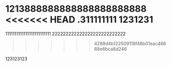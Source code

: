 1213888888888888888888888
<<<<<<< HEAD
.311111111
1231231
=======
1111111111111111111111111
222222222222222222222222222
>>>>>>> 4289d4b122509118f48b01eac46688e6bca8d246


123123123

